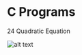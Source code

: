 # C Programs

24 Quadratic Equation

      
    
![alt text](https://raw.githubusercontent.com/YajanaRao/C-Programs/master/tutorial/supliments/quadratic-equation-roots.jpg)
